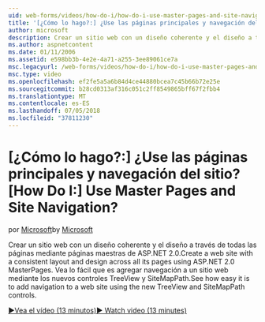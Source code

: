 ```yaml
---
uid: web-forms/videos/how-do-i/how-do-i-use-master-pages-and-site-navigation
title: '[¿Cómo lo hago?:] ¿Use las páginas principales y navegación del sitio? | Microsoft Docs'
author: microsoft
description: Crear un sitio web con un diseño coherente y el diseño a través de todas las páginas mediante páginas maestras de ASP.NET 2.0. Vea lo fácil que es agregar navegación a un sitio web...
ms.author: aspnetcontent
ms.date: 01/11/2006
ms.assetid: e598bb3b-4e2e-4a71-a255-3ee89061ce7a
msc.legacyurl: /web-forms/videos/how-do-i/how-do-i-use-master-pages-and-site-navigation
msc.type: video
ms.openlocfilehash: ef2fe5a5a6b84d4ce44880bcea7c45b66b72e25e
ms.sourcegitcommit: b28cd0313af316c051c2ff8549865bff67f2fbb4
ms.translationtype: MT
ms.contentlocale: es-ES
ms.lasthandoff: 07/05/2018
ms.locfileid: "37811230"
---
```

<a name="how-do-i-use-master-pages-and-site-navigation"></a><span data-ttu-id="c96c4-105">[¿Cómo lo hago?:] ¿Use las páginas principales y navegación del sitio?</span><span class="sxs-lookup"><span data-stu-id="c96c4-105">[How Do I:] Use Master Pages and Site Navigation?</span></span>
====================
<span data-ttu-id="c96c4-106">por [Microsoft](https://github.com/microsoft)</span><span class="sxs-lookup"><span data-stu-id="c96c4-106">by [Microsoft](https://github.com/microsoft)</span></span>

<span data-ttu-id="c96c4-107">Crear un sitio web con un diseño coherente y el diseño a través de todas las páginas mediante páginas maestras de ASP.NET 2.0.</span><span class="sxs-lookup"><span data-stu-id="c96c4-107">Create a web site with a consistent layout and design across all its pages using ASP.NET 2.0 MasterPages.</span></span> <span data-ttu-id="c96c4-108">Vea lo fácil que es agregar navegación a un sitio web mediante los nuevos controles TreeView y SiteMapPath.</span><span class="sxs-lookup"><span data-stu-id="c96c4-108">See how easy it is to add navigation to a web site using the new TreeView and SiteMapPath controls.</span></span>

[<span data-ttu-id="c96c4-109">&#9654;Vea el vídeo (13 minutos)</span><span class="sxs-lookup"><span data-stu-id="c96c4-109">&#9654; Watch video (13 minutes)</span></span>](https://channel9.msdn.com/Blogs/ASP-NET-Site-Videos/how-do-i-use-master-pages-and-site-navigation)
